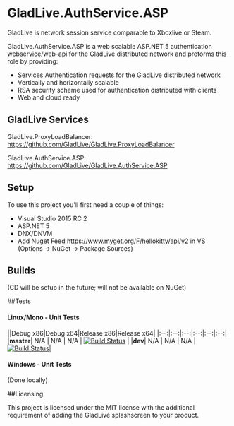 # GladLive.AuthService.ASP

GladLive is network session service comparable to Xboxlive or Steam. 

GladLive.AuthService.ASP is a web scalable ASP.NET 5 authentication webservice/web-api for the GladLive distributed network and preforms this role by providing:
  - Services Authentication requests for the GladLive distributed network
  - Vertically and horizontally scalable
  - RSA security scheme used for authentication distributed with clients
  - Web and cloud ready

## GladLive Services

GladLive.ProxyLoadBalancer: https://github.com/GladLive/GladLive.ProxyLoadBalancer

GladLive.AuthService.ASP: https://github.com/GladLive/GladLive.AuthService.ASP

## Setup

To use this project you'll first need a couple of things:
  - Visual Studio 2015 RC 2
  - ASP.NET 5
  - DNX/DNVM
  - Add Nuget Feed https://www.myget.org/F/hellokitty/api/v2 in VS (Options -> NuGet -> Package Sources)

## Builds

(CD will be setup in the future; will not be available on NuGet)

##Tests

#### Linux/Mono - Unit Tests
||Debug x86|Debug x64|Release x86|Release x64|
|:--:|:--:|:--:|:--:|:--:|:--:|
|**master**| N/A | N/A | N/A | [![Build Status](https://travis-ci.org/GladLive/GladLive.AuthService.ASP.svg?branch=master)](https://travis-ci.org/HelloKitty/GladLive/GladLive.AuthService.ASP) |
|**dev**| N/A | N/A | N/A | [![Build Status](https://travis-ci.org/GladLive/GladLive.AuthService.ASP.svg?branch=dev)](https://travis-ci.org/GladLive/GladLive.AuthService.ASP)|

#### Windows - Unit Tests

(Done locally)

##Licensing

This project is licensed under the MIT license with the additional requirement of adding the GladLive splashscreen to your product.
